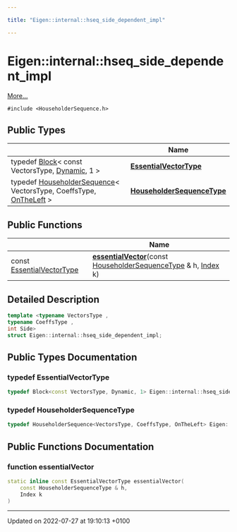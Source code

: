 ```yaml
---

title: "Eigen::internal::hseq_side_dependent_impl"

---
```


# Eigen::internal::hseq_side_dependent_impl



 [More...](#detailed-description)


`#include <HouseholderSequence.h>`

## Public Types

|                | Name           |
| -------------- | -------------- |
| typedef <a href="http://example.org/classes/classeigen_1_1block/">Block</a>< const VectorsType, <a href="http://example.org/namespaces/namespaceeigen/#variable-dynamic">Dynamic</a>, 1 > | **[EssentialVectorType](http://example.org/classes/structeigen_1_1internal_1_1hseq__side__dependent__impl/#typedef-essentialvectortype)**  |
| typedef <a href="http://example.org/classes/classeigen_1_1householdersequence/">HouseholderSequence</a>< VectorsType, CoeffsType, <a href="http://example.org/namespaces/namespaceeigen/#enumvalue-ontheleft">OnTheLeft</a> > | **[HouseholderSequenceType](http://example.org/classes/structeigen_1_1internal_1_1hseq__side__dependent__impl/#typedef-householdersequencetype)**  |

## Public Functions

|                | Name           |
| -------------- | -------------- |
| const <a href="http://example.org/classes/structeigen_1_1internal_1_1hseq__side__dependent__impl/#typedef-essentialvectortype">EssentialVectorType</a> | **[essentialVector](http://example.org/classes/structeigen_1_1internal_1_1hseq__side__dependent__impl/#function-essentialvector)**(const <a href="http://example.org/classes/structeigen_1_1internal_1_1hseq__side__dependent__impl/#typedef-householdersequencetype">HouseholderSequenceType</a> & h, <a href="http://example.org/namespaces/namespaceeigen/#typedef-index">Index</a> k) |

## Detailed Description

```cpp
template <typename VectorsType ,
typename CoeffsType ,
int Side>
struct Eigen::internal::hseq_side_dependent_impl;
```

## Public Types Documentation

### typedef EssentialVectorType

```cpp
typedef Block<const VectorsType, Dynamic, 1> Eigen::internal::hseq_side_dependent_impl< VectorsType, CoeffsType, Side >::EssentialVectorType;
```


### typedef HouseholderSequenceType

```cpp
typedef HouseholderSequence<VectorsType, CoeffsType, OnTheLeft> Eigen::internal::hseq_side_dependent_impl< VectorsType, CoeffsType, Side >::HouseholderSequenceType;
```


## Public Functions Documentation

### function essentialVector

```cpp
static inline const EssentialVectorType essentialVector(
    const HouseholderSequenceType & h,
    Index k
)
```


-------------------------------

Updated on 2022-07-27 at 19:10:13 +0100